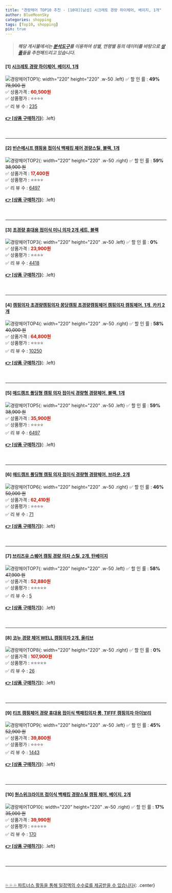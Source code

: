 ```yaml
---
title: "경량체어 TOP10 추천 - [10대][남성] 시크레토 경량 하이체어, 베이지, 1개"
author: BlueMoonSky
categories: shopping
tags: [Top10, shopping]
pin: true
---
```


> ##### 해당 게시물에서는 [**분석도구**](https://itemscout.io/)를 이용하여 **성별**, **연령별** 등의 데이터를 바탕으로 [**상품**](https://link.coupang.com/a/baae76)들을 추천해드리고 있습니다.

#### [1] [시크레토 경량 하이체어, 베이지, 1개](https://link.coupang.com/re/AFFSDP?lptag=AF5964186&subid=bluemoonsky6999&pageKey=6508245918&traceid=V0-153&itemId=14362441770&vendorItemId=86124890663)
![경량체어TOP1](https://thumbnail7.coupangcdn.com/thumbnails/remote/230x230ex/image/retail/images/2023/05/30/12/3/5b863d98-0a93-4a1b-b620-e4c5e7de0f80.jpg){: width="220" height="220" .w-50 .left}
✅ 할 인 률 : **49%** ~~<del class="base-price"> 78,900  </del>원~~<br>
✅ 상품가격 : <span style="color:#cb1400"> **60,500원** </span><br>
✅ 상품평가 : ⭐⭐⭐⭐<br>
✅ 리 뷰 수 : [235](https://link.coupang.com/re/AFFSDP?lptag=AF5964186&subid=bluemoonsky6999&pageKey=6508245918&traceid=V0-153&itemId=14362441770&vendorItemId=86124890663)<br>
<br>
[**👉  [상품 구매하기]**](https://link.coupang.com/re/AFFSDP?lptag=AF5964186&subid=bluemoonsky6999&pageKey=6508245918&traceid=V0-153&itemId=14362441770&vendorItemId=86124890663){: .left}
<br>
<br>
<br>

***

#### [2] [빈슨메시프 캠핑용 접이식 백패킹 체어 경량스틸, 블랙, 1개](https://link.coupang.com/re/AFFSDP?lptag=AF5964186&subid=bluemoonsky6999&pageKey=2358013340&traceid=V0-153&itemId=4092469203&vendorItemId=72076452813)
![경량체어TOP2](https://thumbnail8.coupangcdn.com/thumbnails/remote/230x230ex/image/retail/images/556393158866523-77ef10cf-142f-4842-afc9-3f2d6a7a5130.jpg){: width="220" height="220" .w-50 .right}
✅ 할 인 률 : **59%** ~~<del class="base-price"> 38,900  </del>원~~<br>
✅ 상품가격 : <span style="color:#cb1400"> **17,400원** </span><br>
✅ 상품평가 : ⭐⭐⭐⭐<br>
✅ 리 뷰 수 : [6497](https://link.coupang.com/re/AFFSDP?lptag=AF5964186&subid=bluemoonsky6999&pageKey=2358013340&traceid=V0-153&itemId=4092469203&vendorItemId=72076452813)<br>
<br>
[**👉  [상품 구매하기]**](https://link.coupang.com/re/AFFSDP?lptag=AF5964186&subid=bluemoonsky6999&pageKey=2358013340&traceid=V0-153&itemId=4092469203&vendorItemId=72076452813){: .left}
<br>
<br>
<br>

***

#### [3] [초경량 휴대용 접이식 미니 의자 2개 세트, 블랙](https://link.coupang.com/re/AFFSDP?lptag=AF5964186&subid=bluemoonsky6999&pageKey=7192893147&traceid=V0-153&itemId=18164630116&vendorItemId=85399681076)
![경량체어TOP3](https://thumbnail9.coupangcdn.com/thumbnails/remote/230x230ex/image/vendor_inventory/101b/7da49f0db95dccdeeb0b20b5c888d1e37f578c33a3ae21ba0198003bcf53.jpg){: width="220" height="220" .w-50 .left}
✅ 할 인 률 : **0%** <br>
✅ 상품가격 : <span style="color:#cb1400"> **23,900원** </span><br>
✅ 상품평가 : ⭐⭐⭐⭐<br>
✅ 리 뷰 수 : [4418](https://link.coupang.com/re/AFFSDP?lptag=AF5964186&subid=bluemoonsky6999&pageKey=7192893147&traceid=V0-153&itemId=18164630116&vendorItemId=85399681076)<br>
<br>
[**👉  [상품 구매하기]**](https://link.coupang.com/re/AFFSDP?lptag=AF5964186&subid=bluemoonsky6999&pageKey=7192893147&traceid=V0-153&itemId=18164630116&vendorItemId=85399681076){: .left}
<br>
<br>
<br>

***

#### [4] [캠핑의자 초경량캠핑의자 몽당캠핑 초경량캠핑체어 캠핑의자 캠핑체어, 1개, 카키 2개](https://link.coupang.com/re/AFFSDP?lptag=AF5964186&subid=bluemoonsky6999&pageKey=6661442433&traceid=V0-153&itemId=11873675223&vendorItemId=79146739253)
![경량체어TOP4](https://thumbnail10.coupangcdn.com/thumbnails/remote/230x230ex/image/vendor_inventory/009d/6bdb84088af597b8043955a892dc4b5f5859c41d762ddc4cae743e2cb242.jpg){: width="220" height="220" .w-50 .right}
✅ 할 인 률 : **58%** ~~<del class="base-price"> 40,000  </del>원~~<br>
✅ 상품가격 : <span style="color:#cb1400"> **64,800원** </span><br>
✅ 상품평가 : ⭐⭐⭐⭐<br>
✅ 리 뷰 수 : [10250](https://link.coupang.com/re/AFFSDP?lptag=AF5964186&subid=bluemoonsky6999&pageKey=6661442433&traceid=V0-153&itemId=11873675223&vendorItemId=79146739253)<br>
<br>
[**👉  [상품 구매하기]**](https://link.coupang.com/re/AFFSDP?lptag=AF5964186&subid=bluemoonsky6999&pageKey=6661442433&traceid=V0-153&itemId=11873675223&vendorItemId=79146739253){: .left}
<br>
<br>
<br>

***

#### [5] [매드캠프 폴딩형 캠핑 의자 접이식 경량형 경량체어, 블랙, 1개](https://link.coupang.com/re/AFFSDP?lptag=AF5964186&subid=bluemoonsky6999&pageKey=7543979841&traceid=V0-153&itemId=19838265611&vendorItemId=85263221521)
![경량체어TOP5](https://thumbnail7.coupangcdn.com/thumbnails/remote/230x230ex/image/vendor_inventory/d640/17ae1e8866a26cbc4ddd3d6775fe9367c3913daa286937bc38ea89ae4088.png){: width="220" height="220" .w-50 .left}
✅ 할 인 률 : **59%** ~~<del class="base-price"> 38,900  </del>원~~<br>
✅ 상품가격 : <span style="color:#cb1400"> **35,900원** </span><br>
✅ 상품평가 : ⭐⭐⭐⭐<br>
✅ 리 뷰 수 : [6497](https://link.coupang.com/re/AFFSDP?lptag=AF5964186&subid=bluemoonsky6999&pageKey=7543979841&traceid=V0-153&itemId=19838265611&vendorItemId=85263221521)<br>
<br>
[**👉  [상품 구매하기]**](https://link.coupang.com/re/AFFSDP?lptag=AF5964186&subid=bluemoonsky6999&pageKey=7543979841&traceid=V0-153&itemId=19838265611&vendorItemId=85263221521){: .left}
<br>
<br>
<br>

***

#### [6] [매드캠프 폴딩형 캠핑 의자 접이식 경량형 경량체어, 브라운, 2개](https://link.coupang.com/re/AFFSDP?lptag=AF5964186&subid=bluemoonsky6999&pageKey=7543979841&traceid=V0-153&itemId=19838265608&vendorItemId=86006903120)
![경량체어TOP6](https://thumbnail6.coupangcdn.com/thumbnails/remote/230x230ex/image/vendor_inventory/87ca/36ad78747903e7ccb9de9e874cb9d32f03782d9a606b6089d0a4be2f25ad.png){: width="220" height="220" .w-50 .right}
✅ 할 인 률 : **46%** ~~<del class="base-price"> 50,000  </del>원~~<br>
✅ 상품가격 : <span style="color:#cb1400"> **62,410원** </span><br>
✅ 상품평가 : ⭐⭐⭐⭐<br>
✅ 리 뷰 수 : [71](https://link.coupang.com/re/AFFSDP?lptag=AF5964186&subid=bluemoonsky6999&pageKey=7543979841&traceid=V0-153&itemId=19838265608&vendorItemId=86006903120)<br>
<br>
[**👉  [상품 구매하기]**](https://link.coupang.com/re/AFFSDP?lptag=AF5964186&subid=bluemoonsky6999&pageKey=7543979841&traceid=V0-153&itemId=19838265608&vendorItemId=86006903120){: .left}
<br>
<br>
<br>

***

#### [7] [브리즈유 스퀘어 캠핑 경량 의자 스틸, 2개, 탄베이지](https://link.coupang.com/re/AFFSDP?lptag=AF5964186&subid=bluemoonsky6999&pageKey=6810047669&traceid=V0-153&itemId=16106956526&vendorItemId=83304112010)
![경량체어TOP7](https://thumbnail6.coupangcdn.com/thumbnails/remote/230x230ex/image/retail/images/2022/09/29/15/5/8a641e1c-e286-4466-970b-e65d08e44f79.jpg){: width="220" height="220" .w-50 .left}
✅ 할 인 률 : **58%** ~~<del class="base-price"> 47,900  </del>원~~<br>
✅ 상품가격 : <span style="color:#cb1400"> **52,880원** </span><br>
✅ 상품평가 : ⭐⭐⭐⭐⭐<br>
✅ 리 뷰 수 : [5](https://link.coupang.com/re/AFFSDP?lptag=AF5964186&subid=bluemoonsky6999&pageKey=6810047669&traceid=V0-153&itemId=16106956526&vendorItemId=83304112010)<br>
<br>
[**👉  [상품 구매하기]**](https://link.coupang.com/re/AFFSDP?lptag=AF5964186&subid=bluemoonsky6999&pageKey=6810047669&traceid=V0-153&itemId=16106956526&vendorItemId=83304112010){: .left}
<br>
<br>
<br>

***

#### [8] [코누 경량 체어 WELL 캠핑의자 2개, 올리브](https://link.coupang.com/re/AFFSDP?lptag=AF5964186&subid=bluemoonsky6999&pageKey=5788619126&traceid=V0-153&itemId=13838529058&vendorItemId=86848136649)
![경량체어TOP8](https://thumbnail10.coupangcdn.com/thumbnails/remote/230x230ex/image/vendor_inventory/4a50/6f91d7889a187d9c61ec58be1b427bdb92eb9b811e9590aa923d0f716a91.png){: width="220" height="220" .w-50 .right}
✅ 할 인 률 : **0%** <br>
✅ 상품가격 : <span style="color:#cb1400"> **107,900원** </span><br>
✅ 상품평가 : ⭐⭐⭐⭐⭐<br>
✅ 리 뷰 수 : [26](https://link.coupang.com/re/AFFSDP?lptag=AF5964186&subid=bluemoonsky6999&pageKey=5788619126&traceid=V0-153&itemId=13838529058&vendorItemId=86848136649)<br>
<br>
[**👉  [상품 구매하기]**](https://link.coupang.com/re/AFFSDP?lptag=AF5964186&subid=bluemoonsky6999&pageKey=5788619126&traceid=V0-153&itemId=13838529058&vendorItemId=86848136649){: .left}
<br>
<br>
<br>

***

#### [9] [티프 캠핑체어 경량 휴대용 접이식 백패킹의자 롱, TIFFF 캠핑의자 아이보리](https://link.coupang.com/re/AFFSDP?lptag=AF5964186&subid=bluemoonsky6999&pageKey=7608578734&traceid=V0-153&itemId=20145199249&vendorItemId=86508716621)
![경량체어TOP9](https://thumbnail7.coupangcdn.com/thumbnails/remote/230x230ex/image/vendor_inventory/e70d/588a1dd38c8c972e871d12eec3d99a753dd4fefa6ee486c4f6159bd8b453.jpg){: width="220" height="220" .w-50 .left}
✅ 할 인 률 : **45%** ~~<del class="base-price"> 52,900  </del>원~~<br>
✅ 상품가격 : <span style="color:#cb1400"> **39,800원** </span><br>
✅ 상품평가 : ⭐⭐⭐⭐<br>
✅ 리 뷰 수 : [1443](https://link.coupang.com/re/AFFSDP?lptag=AF5964186&subid=bluemoonsky6999&pageKey=7608578734&traceid=V0-153&itemId=20145199249&vendorItemId=86508716621)<br>
<br>
[**👉  [상품 구매하기]**](https://link.coupang.com/re/AFFSDP?lptag=AF5964186&subid=bluemoonsky6999&pageKey=7608578734&traceid=V0-153&itemId=20145199249&vendorItemId=86508716621){: .left}
<br>
<br>
<br>

***

#### [10] [원스위크라이프 접이식 백패킹 경량스틸 캠핑 체어, 베이지, 2개](https://link.coupang.com/re/AFFSDP?lptag=AF5964186&subid=bluemoonsky6999&pageKey=6271486337&traceid=V0-153&itemId=16756819681&vendorItemId=85192567384)
![경량체어TOP10](https://thumbnail8.coupangcdn.com/thumbnails/remote/230x230ex/image/vendor_inventory/27c0/f795fcdceae624727cd0a3e44955541d238e5a7645eb34656e797f990fdd.jpg){: width="220" height="220" .w-50 .right}
✅ 할 인 률 : **17%** ~~<del class="base-price"> 35,000  </del>원~~<br>
✅ 상품가격 : <span style="color:#cb1400"> **39,990원** </span><br>
✅ 상품평가 : ⭐⭐⭐⭐⭐<br>
✅ 리 뷰 수 : [170](https://link.coupang.com/re/AFFSDP?lptag=AF5964186&subid=bluemoonsky6999&pageKey=6271486337&traceid=V0-153&itemId=16756819681&vendorItemId=85192567384)<br>
<br>
[**👉  [상품 구매하기]**](https://link.coupang.com/re/AFFSDP?lptag=AF5964186&subid=bluemoonsky6999&pageKey=6271486337&traceid=V0-153&itemId=16756819681&vendorItemId=85192567384){: .left}
<br>
<br>
<br>

***
<br><br>[💦 💦 💦 파트너스 활동을 통해 일정액의 수수료를 제공받을 수 있습니다](https://link.coupang.com/a/baae76){: .center}